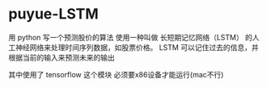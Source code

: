 # puyue-LSTM
用 python 写一个预测股价的算法
使用一种叫做 长短期记忆网络（LSTM） 的人工神经网络来处理时间序列数据，如股票价格。
LSTM 可以记住过去的信息，并根据当前的输入来预测未来的输出

其中使用了 tensorflow 这个模块 必须要x86设备才能运行(mac不行)
